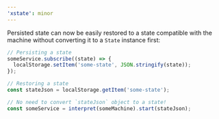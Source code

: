 ```yaml
---
'xstate': minor
---
```


Persisted state can now be easily restored to a state compatible with the machine without converting it to a `State` instance first:

```js
// Persisting a state
someService.subscribe((state) => {
  localStorage.setItem('some-state', JSON.stringify(state));
});

// Restoring a state
const stateJson = localStorage.getItem('some-state');

// No need to convert `stateJson` object to a state!
const someService = interpret(someMachine).start(stateJson);
```

